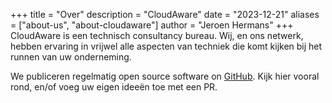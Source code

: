 +++
title = "Over"
description = "CloudAware"
date = "2023-12-21"
aliases = ["about-us", "about-cloudaware"]
author = "Jeroen Hermans"
+++
CloudAware is een technisch consultancy bureau. Wij, en ons netwerk, hebben ervaring in vrijwel alle aspecten van 
techniek die komt kijken bij het runnen van uw onderneming.  

We publiceren regelmatig open source software on [GitHub](https://github.com/gitaware). Kijk hier vooral rond, en/of 
voeg uw eigen ideeën toe met een PR.
